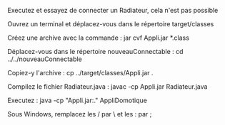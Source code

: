 Executez et essayez de connecter un Radiateur, cela n'est pas possible

Ouvrez un terminal et déplacez-vous dans le répertoire target/classes

Créez une archive avec la commande : jar cvf Appli.jar *.class

Déplacez-vous dans le répertoire nouveauConnectable : cd ../../nouveauConnectable

Copiez-y l'archive : cp ../target/classes/Appli.jar .

Compilez le fichier Radiateur.java : javac -cp Appli.jar Radiateur.java

Executez : java -cp "Appli.jar:." AppliDomotique

Sous Windows, remplacez les / par \ et les : par ;
